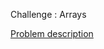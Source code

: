 Challenge : Arrays

<a href = "https://www.hackerrank.com/challenges/30-arrays/problem">Problem description</a>
